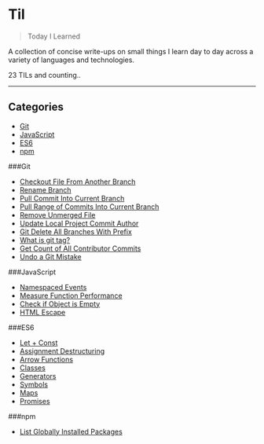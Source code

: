 # Til
> Today I Learned

A collection of concise write-ups on small things I learn day to day across a variety of languages and technologies.

23 TILs and counting..

-----------------

## Categories
* [Git](#git)
* [JavaScript](#javascript)
* [ES6](#ES6)
* [npm](#npm)

###Git

- [Checkout File From Another Branch](git/checkout-file-from-another-branch.md)
- [Rename Branch](git/rename-branch.md)
- [Pull Commit Into Current Branch](git/pull-commit-into-branch.md)
- [Pull Range of Commits Into Current Branch](git/pull-range-of-commits-into-branch.md)
- [Remove Unmerged File](git/remove-unmerged-file.md)
- [Update Local Project Commit Author](git/update-local-project-commit-author.md)
- [Git Delete All Branches With Prefix](git/git-delete-all-branches-with-prefix.md)
- [What is git tag?](git/what-is-git-tag.md)
- [Get Count of All Contributor Commits](git/get-count-of-contributor-commits.md)
- [Undo a Git Mistake](git/undo-git-mistake.md)

###JavaScript

- [Namespaced Events](javascript/namespaced-events.md)
- [Measure Function Performance](javascript/measure-function-performance.md)
- [Check if Object is Empty](javascript/check-empty-object.md)
- [HTML Escape]('javascript/html-escape.md')

###ES6
- [Let + Const](javascript/ES6/let-const.md)
- [Assignment Destructuring](javascript/ES6/destructing.md)
- [Arrow Functions](javascript/ES6/arrow-functions.md)
- [Classes](javascript/ES6/classes.md)
- [Generators](javascript/ES6/generators.md)
- [Symbols](javascript/ES6/symbols.md)
- [Maps](javascript/ES6/maps.md)
- [Promises](javascript/ES6/promises.md)

###npm
- [List Globally Installed Packages](npm/list-global-installed-packages.md)
